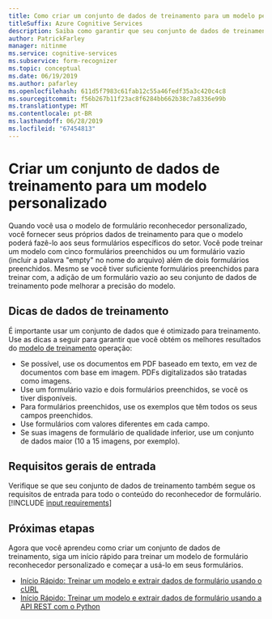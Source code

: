 ```yaml
---
title: Como criar um conjunto de dados de treinamento para um modelo personalizado - reconhecedor de formulário
titleSuffix: Azure Cognitive Services
description: Saiba como garantir que seu conjunto de dados de treinamento é otimizado para treinar um modelo de formulário reconhecedor.
author: PatrickFarley
manager: nitinme
ms.service: cognitive-services
ms.subservice: form-recognizer
ms.topic: conceptual
ms.date: 06/19/2019
ms.author: pafarley
ms.openlocfilehash: 611d5f7983c61fab12c55a46fedf35a3c420c4c8
ms.sourcegitcommit: f56b267b11f23ac8f6284bb662b38c7a8336e99b
ms.translationtype: MT
ms.contentlocale: pt-BR
ms.lasthandoff: 06/28/2019
ms.locfileid: "67454813"
---
```

# <a name="build-a-training-data-set-for-a-custom-model"></a>Criar um conjunto de dados de treinamento para um modelo personalizado

Quando você usa o modelo de formulário reconhecedor personalizado, você fornecer seus próprios dados de treinamento para que o modelo poderá fazê-lo aos seus formulários específicos do setor. Você pode treinar um modelo com cinco formulários preenchidos ou um formulário vazio (incluir a palavra "empty" no nome do arquivo) além de dois formulários preenchidos. Mesmo se você tiver suficiente formulários preenchidos para treinar com, a adição de um formulário vazio ao seu conjunto de dados de treinamento pode melhorar a precisão do modelo.

## <a name="training-data-tips"></a>Dicas de dados de treinamento

É importante usar um conjunto de dados que é otimizado para treinamento. Use as dicas a seguir para garantir que você obtém os melhores resultados do [modelo de treinamento](https://westus2.dev.cognitive.microsoft.com/docs/services/form-recognizer-api/operations/TrainCustomModel) operação:

* Se possível, use os documentos em PDF baseado em texto, em vez de documentos com base em imagem. PDFs digitalizados são tratadas como imagens.
* Use um formulário vazio e dois formulários preenchidos, se você os tiver disponíveis.
* Para formulários preenchidos, use os exemplos que têm todos os seus campos preenchidos.
* Use formulários com valores diferentes em cada campo.
* Se suas imagens de formulário de qualidade inferior, use um conjunto de dados maior (10 a 15 imagens, por exemplo).

## <a name="general-input-requirements"></a>Requisitos gerais de entrada

Verifique se que seu conjunto de dados de treinamento também segue os requisitos de entrada para todo o conteúdo do reconhecedor de formulário.
[!INCLUDE [input requirements](./includes/input-requirements.md)]

## <a name="next-steps"></a>Próximas etapas

Agora que você aprendeu como criar um conjunto de dados de treinamento, siga um início rápido para treinar um modelo de formulário reconhecedor personalizado e começar a usá-lo em seus formulários.

* [Início Rápido: Treinar um modelo e extrair dados de formulário usando o cURL](./quickstarts/curl-train-extract.md)
* [Início Rápido: Treinar um modelo e extrair dados de formulário usando a API REST com o Python](./quickstarts/python-train-extract.md)

